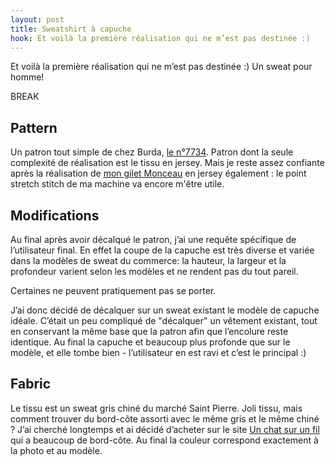 ```yaml
---
layout: post
title: Sweatshirt à capuche
hook: Et voilà la première réalisation qui ne m’est pas destinée :)
---
```


Et voilà la première réalisation qui ne m’est pas destinée :) Un sweat pour homme!

BREAK

## Pattern

Un patron tout simple de chez Burda, [le n°7734][1]. Patron dont la seule complexité de réalisation est le tissu en jersey. Mais je reste assez confiante après la réalisation de [mon gilet Monceau][2] en jersey également : le point stretch stitch de ma machine va encore m'être utile.

## Modifications

Au final après avoir décalqué le patron, j’ai une requête spécifique de l’utilisateur final. En effet la coupe de la capuche est très diverse et variée dans la modèles de sweat du commerce: la hauteur, la largeur et la profondeur varient selon les modèles et ne rendent pas du tout pareil.

Certaines ne peuvent pratiquement pas se porter.

J’ai donc décidé de décalquer sur un sweat existant le modèle de capuche idéale. C’était un peu compliqué de "décalquer" un vêtement existant, tout en conservant la même base que la patron afin que l’encolure reste identique. Au final la capuche et beaucoup plus profonde que sur le modèle, et elle tombe bien - l’utilisateur en est ravi et c’est le principal :)

## Fabric

Le tissu est un sweat gris chiné du marché Saint Pierre. Joli tissu, mais comment trouver du bord-côte assorti avec le même gris et le même chiné ? J’ai cherché longtemps et ai décidé d’acheter sur le site [Un chat sur un fil][3] qui a beaucoup de bord-côte. Au final la couleur correspond exactement à la photo et au modèle.

[1]:	http://amzn.to/2xaajYm
[2]:	/gilet-monceau/
[3]:	http://www.un-chat-sur-un-fil.fr/en/
